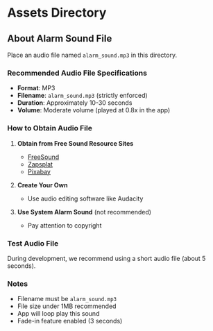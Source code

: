 # Assets Directory

## About Alarm Sound File

Place an audio file named `alarm_sound.mp3` in this directory.

### Recommended Audio File Specifications

- **Format**: MP3
- **Filename**: `alarm_sound.mp3` (strictly enforced)
- **Duration**: Approximately 10-30 seconds
- **Volume**: Moderate volume (played at 0.8x in the app)

### How to Obtain Audio File

1. **Obtain from Free Sound Resource Sites**
   - [FreeSound](https://freesound.org/)
   - [Zapsplat](https://www.zapsplat.com/)
   - [Pixabay](https://pixabay.com/sound-effects/)

2. **Create Your Own**
   - Use audio editing software like Audacity

3. **Use System Alarm Sound** (not recommended)
   - Pay attention to copyright

### Test Audio File

During development, we recommend using a short audio file (about 5 seconds).

### Notes

- Filename must be `alarm_sound.mp3`
- File size under 1MB recommended
- App will loop play this sound
- Fade-in feature enabled (3 seconds)
